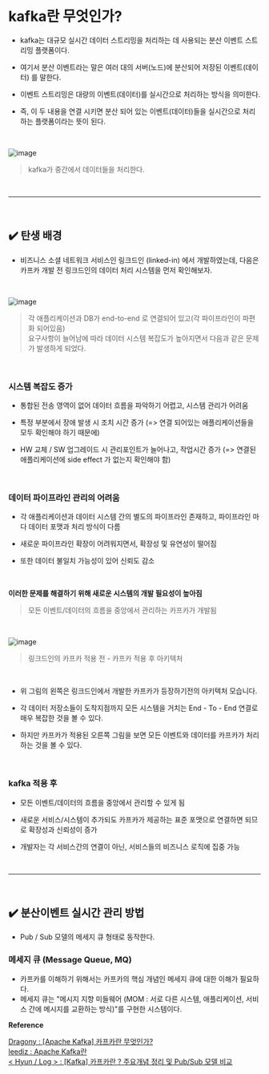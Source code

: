 # kafka란 무엇인가?
- kafka는 대규모 실시간 데이터 스트리밍을 처리하는 데 사용되는 분산 이벤트 스트리밍 플랫폼이다.

- 여기서 분산 이벤트라는 말은 여러 대의 서버(노드)에 분산되어 저장된 이벤트(데이터) 를 말한다.

- 이벤트 스트리밍은 대량의 이벤트(데이터)를 실시간으로 처리하는 방식을 의미한다.

- 즉, 이 두 내용을 연결 시키면 분산 되어 있는 이벤트(데이터)들을 실시간으로 처리하는 플랫폼이라는 뜻이 된다.
<br>

![image](https://github.com/user-attachments/assets/fca66b73-35f2-443c-a050-28944f9e0ed1)
> kafka가 중간에서 데이터들을 처리한다.
<br>
<hr>
<br>

## ✔️ 탄생 배경
- 비즈니스 소셜 네트워크 서비스인 링크드인 (linked-in) 에서 개발하였는데,
다음은 카프카 개발 전 링크드인의 데이터 처리 시스템을 먼저 확인해보자.
<br>

![image](https://github.com/user-attachments/assets/18cda2bf-4737-4ff1-bcb5-258e76ab3e5e)
> 각 애플리케이션과 DB가 end-to-end 로 연결되어 있고(각 파이프라인이 파편화 되어있음)<br>
요구사항이 늘어남에 따라 데이터 시스템 복잡도가 높아지면서 다음과 같은 문제가 발생하게 되었다.
<br>

### 시스템 복잡도 증가
- 통합된 전송 영역이 없어 데이터 흐름을 파악하기 어렵고, 시스템 관리가 어려움

- 특정 부분에서 장애 발생 시 조치 시간 증가 (=> 연결 되어있는 애플리케이션들을 모두 확인해야 하기 때문에)

- HW 교체 / SW 업그레이드 시 관리포인트가 늘어나고, 작업시간 증가 (=> 연결된 애플리케이션에 side effect 가 없는지 확인해야 함)
<br>

### 데이터 파이프라인 관리의 어려움
- 각 애플리케이션과 데이터 시스템 간의 별도의 파이프라인 존재하고, 파이프라인 마다 데이터 포맷과 처리 방식이 다름

- 새로운 파이프라인 확장이 어려워지면서, 확장성 및 유연성이 떨어짐

- 또한 데이터 불일치 가능성이 있어 신뢰도 감소
<br>

**이러한 문제를 해결하기 위해 새로운 시스템의 개발 필요성이 높아짐**
> 모든 이벤트/데이터의 흐름을 중앙에서 관리하는 카프카가 개발됨
<br>

![image](https://github.com/user-attachments/assets/e8794c3f-8a1e-4715-ab31-ec3cbb130fac)
> 링크드인의 카프카 적용 전 - 카프카 적용 후 아키텍처
<br>

- 위 그림의 왼쪽은 링크드인에서 개발한 카프카가 등장하기전의 아키텍처 모습니다.

- 각 데이터 저장소들이 도착지점까지 모든 시스템을 거치는 End - To - End 연결로 매우 복잡한 것을 볼 수 있다.

- 하지만 카프카가 적용된 오른쪽 그림을 보면 모든 이벤트와 데이터를 카프카가 처리하는 것을 볼 수 있다.
<br>

### kafka 적용 후
- 모든 이벤트/데이터의 흐름을 중앙에서 관리할 수 있게 됨

- 새로운 서비스/시스템이 추가되도 카프카가 제공하는 표준 포맷으로 연결하면 되므로 확장성과 신뢰성이 증가

- 개발자는 각 서비스간의 연결이 아닌, 서비스들의 비즈니스 로직에 집중 가능
<br>
<hr>
<br>

## ✔️ 분산이벤트 실시간 관리 방법
- Pub / Sub 모델의 메세지 큐 형태로 동작한다.

### 메세지 큐 (Message Queue, MQ)
- 카프카를 이해하기 위해서는 카프카의 핵심 개념인 메세지 큐에 대한 이해가 필요하다.
 
- 메세지 큐는 "메시지 지향 미들웨어 (MOM : 서로 다른 시스템, 애플리케이션, 서비스 간에 메시지를 교환하는 방식)"를 구현한 시스템이다.
  


**Reference**<br>

[Dragony : [Apache Kafka] 카프카란 무엇인가?](https://velog.io/@holicme7/Apache-Kafka-%EC%B9%B4%ED%94%84%EC%B9%B4%EB%9E%80-%EB%AC%B4%EC%97%87%EC%9D%B8%EA%B0%80)<br>
[leediz : Apache Kafka란](https://leediz.tistory.com/2)<br>
[< Hyun / Log > : [Kafka] 카프카란 ? 주요개념 정리 및 Pub/Sub 모델 비교](https://hstory0208.tistory.com/entry/Kafka-%EC%B9%B4%ED%94%84%EC%B9%B4%EB%9E%80-%EC%A3%BC%EC%9A%94%EA%B0%9C%EB%85%90-%EC%A0%95%EB%A6%AC-%EB%B0%8F-PubSub-%EB%AA%A8%EB%8D%B8-%EB%B9%84%EA%B5%90)
